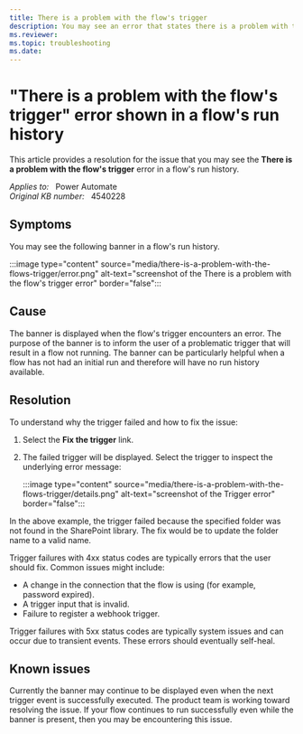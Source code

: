 ```yaml
---
title: There is a problem with the flow's trigger
description: You may see an error that states there is a problem with the flow's trigger in a flow's run history. Provides a resolution.
ms.reviewer: 
ms.topic: troubleshooting
ms.date: 
---
```

# "There is a problem with the flow's trigger" error shown in a flow's run history

This article provides a resolution for the issue that you may see the **There is a problem with the flow's trigger** error in a flow's run history.

_Applies to:_ &nbsp; Power Automate  
_Original KB number:_ &nbsp; 4540228

## Symptoms

You may see the following banner in a flow's run history.

:::image type="content" source="media/there-is-a-problem-with-the-flows-trigger/error.png" alt-text="screenshot of the There is a problem with the flow's trigger error" border="false":::

## Cause

The banner is displayed when the flow's trigger encounters an error. The purpose of the banner is to inform the user of a problematic trigger that will result in a flow not running. The banner can be particularly helpful when a flow has not had an initial run and therefore will have no run history available.

## Resolution

To understand why the trigger failed and how to fix the issue:

1. Select the **Fix the trigger** link.
2. The failed trigger will be displayed. Select the trigger to inspect the underlying error message:

   :::image type="content" source="media/there-is-a-problem-with-the-flows-trigger/details.png" alt-text="screenshot of the Trigger error" border="false":::

In the above example, the trigger failed because the specified folder was not found in the SharePoint library. The fix would be to update the folder name to a valid name.

Trigger failures with 4xx status codes are typically errors that the user should fix. Common issues might include:

- A change in the connection that the flow is using (for example, password expired).
- A trigger input that is invalid.
- Failure to register a webhook trigger.

Trigger failures with 5xx status codes are typically system issues and can occur due to transient events. These errors should eventually self-heal.

## Known issues

Currently the banner may continue to be displayed even when the next trigger event is successfully executed. The product team is working toward resolving the issue. If your flow continues to run successfully even while the banner is present, then you may be encountering this issue.
